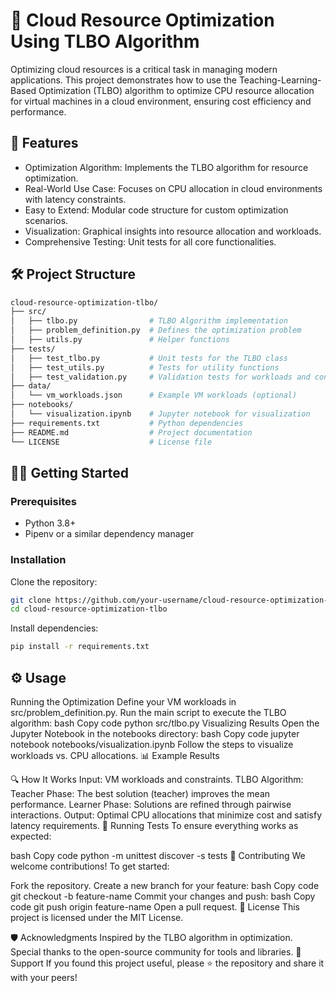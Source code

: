# 🧠 Cloud Resource Optimization Using TLBO Algorithm

Optimizing cloud resources is a critical task in managing modern applications. This project demonstrates how to use the Teaching-Learning-Based Optimization (TLBO) algorithm to optimize CPU resource allocation for virtual machines in a cloud environment, ensuring cost efficiency and performance.


## 🚀 Features

* Optimization Algorithm: Implements the TLBO algorithm for resource optimization.
* Real-World Use Case: Focuses on CPU allocation in cloud environments with latency constraints.
* Easy to Extend: Modular code structure for custom optimization scenarios.
* Visualization: Graphical insights into resource allocation and workloads.
* Comprehensive Testing: Unit tests for all core functionalities.


## 🛠️ Project Structure

```bash
cloud-resource-optimization-tlbo/
├── src/
│   ├── tlbo.py                # TLBO Algorithm implementation
│   ├── problem_definition.py  # Defines the optimization problem
│   ├── utils.py               # Helper functions
├── tests/
│   ├── test_tlbo.py           # Unit tests for the TLBO class
│   ├── test_utils.py          # Tests for utility functions
│   ├── test_validation.py     # Validation tests for workloads and constraints
├── data/
│   └── vm_workloads.json      # Example VM workloads (optional)
├── notebooks/
│   └── visualization.ipynb    # Jupyter notebook for visualization
├── requirements.txt           # Python dependencies
├── README.md                  # Project documentation
└── LICENSE                    # License file
```


## 🧑‍💻 Getting Started

### Prerequisites

* Python 3.8+
* Pipenv or a similar dependency manager

### Installation

Clone the repository:

```bash
git clone https://github.com/your-username/cloud-resource-optimization-tlbo.git
cd cloud-resource-optimization-tlbo
```

Install dependencies:

```bash
pip install -r requirements.txt
```

## ⚙️ Usage
Running the Optimization
Define your VM workloads in src/problem_definition.py.
Run the main script to execute the TLBO algorithm:
bash
Copy code
python src/tlbo.py
Visualizing Results
Open the Jupyter Notebook in the notebooks directory:
bash
Copy code
jupyter notebook notebooks/visualization.ipynb
Follow the steps to visualize workloads vs. CPU allocations.
📊 Example Results

🔍 How It Works
Input: VM workloads and constraints.
TLBO Algorithm:
Teacher Phase: The best solution (teacher) improves the mean performance.
Learner Phase: Solutions are refined through pairwise interactions.
Output: Optimal CPU allocations that minimize cost and satisfy latency requirements.
🧪 Running Tests
To ensure everything works as expected:

bash
Copy code
python -m unittest discover -s tests
🤝 Contributing
We welcome contributions! To get started:

Fork the repository.
Create a new branch for your feature:
bash
Copy code
git checkout -b feature-name
Commit your changes and push:
bash
Copy code
git push origin feature-name
Open a pull request.
📜 License
This project is licensed under the MIT License.

🛡️ Acknowledgments
Inspired by the TLBO algorithm in optimization.
Special thanks to the open-source community for tools and libraries.
🌟 Support
If you found this project useful, please ⭐ the repository and share it with your peers!